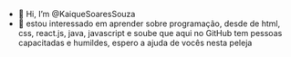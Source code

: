 - 👋 Hi, I’m @KaiqueSoaresSouza
- 👀 estou interessado em aprender sobre programação, desde de html, css, react.js, java, javascript
e soube que aqui no GitHub tem pessoas capacitadas e humildes, espero a ajuda de vocês nesta peleja
